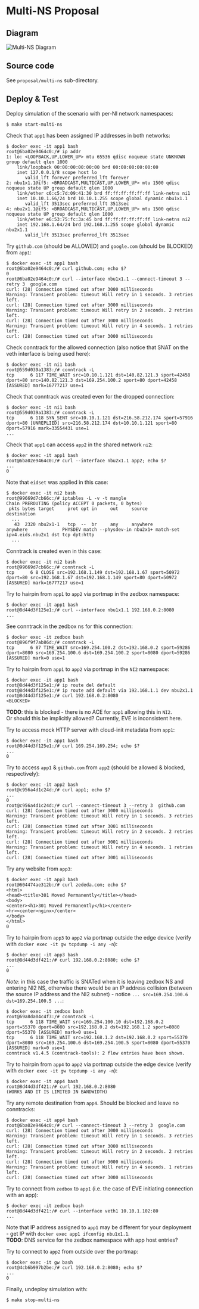 # Multi-NS Proposal

## Diagram

![Multi-NS Diagram](./diagrams/evenet-multi-ns.png)

## Source code

See `proposal/multi-ns` sub-directory.

## Deploy & Test

Deploy simulation of the scenario with per-NI network namespaces:
```
$ make start-multi-ns
```

Check that `app1` has been assigned IP addresses in both networks:
```
$ docker exec -it app1 bash
root@6ba02e9464c0:/# ip addr
1: lo: <LOOPBACK,UP,LOWER_UP> mtu 65536 qdisc noqueue state UNKNOWN group default qlen 1000
    link/loopback 00:00:00:00:00:00 brd 00:00:00:00:00:00
    inet 127.0.0.1/8 scope host lo
       valid_lft forever preferred_lft forever
2: nbu1x1.1@if5: <BROADCAST,MULTICAST,UP,LOWER_UP> mtu 1500 qdisc noqueue state UP group default qlen 1000
    link/ether c6:c5:7d:09:41:30 brd ff:ff:ff:ff:ff:ff link-netns ni1
    inet 10.10.1.66/24 brd 10.10.1.255 scope global dynamic nbu1x1.1
       valid_lft 3513sec preferred_lft 3513sec
4: nbu2x1.1@if5: <BROADCAST,MULTICAST,UP,LOWER_UP> mtu 1500 qdisc noqueue state UP group default qlen 1000
    link/ether e6:53:75:fc:3a:45 brd ff:ff:ff:ff:ff:ff link-netns ni2
    inet 192.168.1.64/24 brd 192.168.1.255 scope global dynamic nbu2x1.1
       valid_lft 3513sec preferred_lft 3513sec
```

Try `github.com` (should be ALLOWED) and `google.com` (should be BLOCKED) from `app1`:
```
$ docker exec -it app1 bash
root@6ba02e9464c0:/# curl github.com; echo $?
0
root@6ba02e9464c0:/# curl --interface nbu1x1.1 --connect-timeout 3 --retry 3  google.com
curl: (28) Connection timed out after 3000 milliseconds
Warning: Transient problem: timeout Will retry in 1 seconds. 3 retries left.
curl: (28) Connection timed out after 3000 milliseconds
Warning: Transient problem: timeout Will retry in 2 seconds. 2 retries left.
curl: (28) Connection timed out after 3000 milliseconds
Warning: Transient problem: timeout Will retry in 4 seconds. 1 retries left.
curl: (28) Connection timed out after 3000 milliseconds
```

Check conntrack for the allowed connection (also notice that SNAT on the veth interface is being used here):
```
$ docker exec -it ni1 bash
root@559d039a1383:/# conntrack -L
tcp      6 117 TIME_WAIT src=10.10.1.121 dst=140.82.121.3 sport=42458 dport=80 src=140.82.121.3 dst=169.254.100.2 sport=80 dport=42458 [ASSURED] mark=16777217 use=1
```

Check that conntrack was created even for the dropped connection:
```
$ docker exec -it ni1 bash
root@559d039a1383:/# conntrack -L
tcp      6 118 SYN_SENT src=10.10.1.121 dst=216.58.212.174 sport=57916 dport=80 [UNREPLIED] src=216.58.212.174 dst=10.10.1.121 sport=80 dport=57916 mark=33554431 use=1
...
```

Check that `app1` can access `app2` in the shared network `ni2`:
```
$ docker exec -it app1 bash
root@6ba02e9464c0:/# curl --interface nbu2x1.1 app2; echo $?
...
0
```

Note that `eidset` was applied in this case:
```
$ docker exec -it ni2 bash
root@99669d7cb66c:/# iptables -L -v -t mangle
Chain PREROUTING (policy ACCEPT 0 packets, 0 bytes)
 pkts bytes target     prot opt in     out     source               destination
  ...         
   43  2320 nbu2x1-1   tcp  --  br     any     anywhere             anywhere             PHYSDEV match --physdev-in nbu2x1+ match-set ipv4.eids.nbu2x1 dst tcp dpt:http
  ...
```

Conntrack is created even in this case:
```
$ docker exec -it ni2 bash
root@99669d7cb66c:/# conntrack -L
tcp      6 8 CLOSE src=192.168.1.149 dst=192.168.1.67 sport=50972 dport=80 src=192.168.1.67 dst=192.168.1.149 sport=80 dport=50972 [ASSURED] mark=16777217 use=1
```

Try to hairpin from `app1` to `app2` via portmap in the zedbox namespace:
```
$ docker exec -it app1 bash
root@8d44d3f125e1:/# curl --interface nbu1x1.1 192.168.0.2:8080
...
```

See conntrack in the zedbox ns for this connection:
```
$ docker exec -it zedbox bash
root@896f9f7ab86d:/# conntrack -L
tcp      6 87 TIME_WAIT src=169.254.100.2 dst=192.168.0.2 sport=59286 dport=8080 src=169.254.100.6 dst=169.254.100.2 sport=8080 dport=59286 [ASSURED] mark=0 use=1
```

Try to hairpin from `app1` to `app2` via portmap in the `NI2` namespace:
```
$ docker exec -it app1 bash
root@8d44d3f125e1:/# ip route del default
root@8d44d3f125e1:/# ip route add default via 192.168.1.1 dev nbu2x1.1
root@8d44d3f125e1:/# curl 192.168.0.2:8080
<BLOCKED>
```
**TODO**: this is blocked - there is no ACE for `app1` allowing this in `NI2`.\
Or should this be implicitly allowed? Currently, EVE is inconsistent here.

Try to access mock HTTP server with cloud-init metadata from `app1`:
```
$ docker exec -it app1 bash
root@8d44d3f125e1:/# curl 169.254.169.254; echo $?
...
0
```

Try to access `app1` & `github.com` from `app2` (should be allowed & blocked, respectively):
```
$ docker exec -it app2 bash
root@c956a4d1c24d:/# curl app1; echo $?
...
0
root@c956a4d1c24d:/# curl --connect-timeout 3 --retry 3  github.com
curl: (28) Connection timed out after 3000 milliseconds
Warning: Transient problem: timeout Will retry in 1 seconds. 3 retries left.
curl: (28) Connection timed out after 3001 milliseconds
Warning: Transient problem: timeout Will retry in 2 seconds. 2 retries left.
curl: (28) Connection timed out after 3001 milliseconds
Warning: Transient problem: timeout Will retry in 4 seconds. 1 retries left.
curl: (28) Connection timed out after 3001 milliseconds
```

Try any website from `app3`:
```
$ docker exec -it app3 bash
root@604474ae312b:/# curl zededa.com; echo $?
<html>
<head><title>301 Moved Permanently</title></head>
<body>
<center><h1>301 Moved Permanently</h1></center>
<hr><center>nginx</center>
</body>
</html>
0
```

Try to hairpin from `app3` to `app2` via portmap outside the edge device (verify with `docker exec -it gw tcpdump -i any -n`):
```
$ docker exec -it app3 bash
root@8d44d3df421:/# curl 192.168.0.2:8080; echo $?
...
0
```
*Note*: in this case the traffic is SNATed when it is leaving zedbox NS and entering NI2 NS, otherwise there would be
an IP address collision (between the source IP address and the NI2 subnet) - notice `... src=169.254.100.6 dst=169.254.100.5 ...`:
```
$ docker exec -it zedbox bash
root@69a8da04c4f3:/# conntrack -L
tcp      6 118 TIME_WAIT src=169.254.100.10 dst=192.168.0.2 sport=55370 dport=8080 src=192.168.0.2 dst=192.168.1.2 sport=8080 dport=55370 [ASSURED] mark=0 use=1
tcp      6 118 TIME_WAIT src=192.168.1.2 dst=192.168.0.2 sport=55370 dport=8080 src=169.254.100.6 dst=169.254.100.5 sport=8080 dport=55370 [ASSURED] mark=0 use=1
conntrack v1.4.5 (conntrack-tools): 2 flow entries have been shown.

```

Try to hairpin from `app4` to `app2` via portmap outside the edge device (verify with `docker exec -it gw tcpdump -i any -n`):
```
$ docker exec -it app4 bash
root@8d44d3df421:/# curl 192.168.0.2:8080
(WORKS AND IT IS LIMITED IN BANDWIDTH)
```

Try any remote destination from `app4`. Should be blocked and leave no conntracks:
```
$ docker exec -it app4 bash
root@6ba02e9464c0:/# curl --connect-timeout 3 --retry 3  google.com
curl: (28) Connection timed out after 3000 milliseconds
Warning: Transient problem: timeout Will retry in 1 seconds. 3 retries left.
curl: (28) Connection timed out after 3000 milliseconds
Warning: Transient problem: timeout Will retry in 2 seconds. 2 retries left.
curl: (28) Connection timed out after 3000 milliseconds
Warning: Transient problem: timeout Will retry in 4 seconds. 1 retries left.
curl: (28) Connection timed out after 3000 milliseconds
```

Try to connect from `zedbox` to `app1` (i.e. the case of EVE initiating connection with an app):
```
$ docker exec -it zedbox bash
root@8d44d3df421:/# curl --interface veth1 10.10.1.102:80
...
```
Note that IP address assigned to `app1` may be different for your deployment - get IP with `docker exec app1 ifconfig nbu1x1.1`.\
**TODO**: DNS service for the zedbox namespace with app host entries?

Try to connect to `app2` from outside over the portmap:
```
$ docker exec -it gw bash
root@4cb6b997b2be:/# curl 192.168.0.2:8080; echo $?
...
0
```

Finally, undeploy simulation with:
```
$ make stop-multi-ns
```